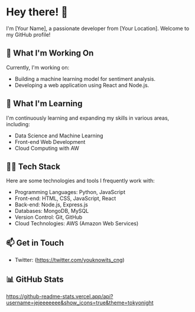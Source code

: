 # Hey there! 👋

I'm [Your Name], a passionate developer from [Your Location]. Welcome to my GitHub profile!

## 🔭 What I'm Working On

Currently, I'm working on:

- Building a machine learning model for sentiment analysis.
- Developing a web application using React and Node.js.

## 🌱 What I'm Learning

I'm continuously learning and expanding my skills in various areas, including:

- Data Science and Machine Learning
- Front-end Web Development
- Cloud Computing with AW

## 👨‍💻 Tech Stack

Here are some technologies and tools I frequently work with:

- Programming Languages: Python, JavaScript
- Front-end: HTML, CSS, JavaScript, React
- Back-end: Node.js, Express.js
- Databases: MongoDB, MySQL
- Version Control: Git, GitHub
- Cloud Technologies: AWS (Amazon Web Services)

## 📫 Get in Touch

- Twitter: (https://twitter.com/youknowits_cng)

## 📊 GitHub Stats

https://github-readme-stats.vercel.app/api?username=jejeeeeeee&show_icons=true&theme=tokyonight

<!-- Replace `YourUsername` with your GitHub username -->

